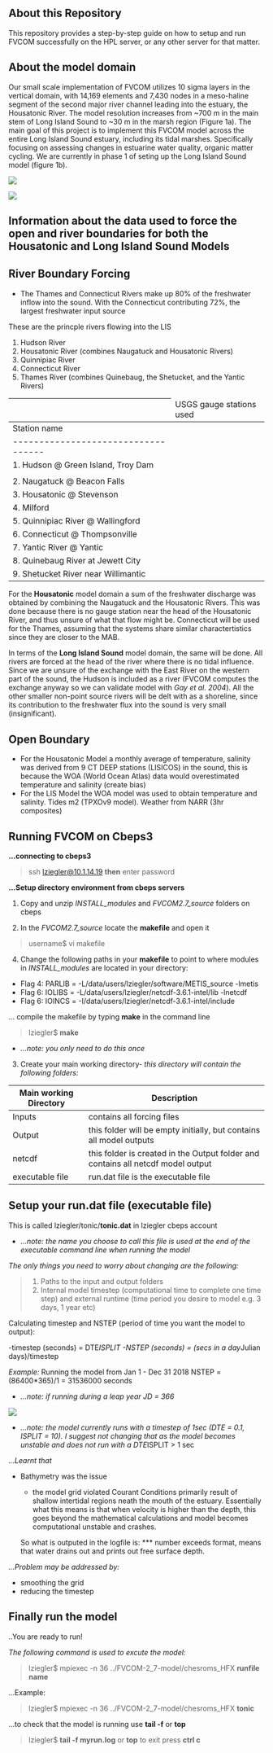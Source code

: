 ## About this Repository

This repository provides a step-by-step guide on how to setup and run FVCOM successfully on the HPL server, or any other server for that matter. 

## About the model domain
Our small scale implementation of FVCOM utilizes 10 sigma layers in the vertical domain, with 14,169 elements and 7,430 nodes in a meso-haline segment of the second major river channel leading into the estuary, the Housatonic River. The model resolution increases from ~700 m in the main stem of Long Island Sound to ~30 m in the marsh region (Figure 1a). The main goal of this project is to implement this FVCOM model across the entire Long Island Sound estuary, including its tidal marshes. Specifically focusing on assessing changes in estuarine water quality, organic matter cycling. We are currently in phase 1 of seting up the Long Island Sound model (figure 1b).

![](./../github-figures/mesh_hr.jpeg)

![](./../github-figures/lis_grid.001.jpeg)

## Information about the data used to force the open and river boundaries for both the Housatonic and Long Island Sound Models

## River Boundary Forcing

- The Thames and Connecticut Rivers make up 80% of the freshwater inflow into the sound. With the Connecticut contributing 72%,
the largest freshwater input source

These are the princple rivers flowing into the LIS

1. Hudson River 
2. Housatonic River (combines Naugatuck and Housatonic Rivers)
3. Quinnipiac River
4. Connecticut River
5. Thames River (combines Quinebaug, the Shetucket, and the Yantic Rivers)

|<td colspan=3>USGS gauge stations used           |                                                   
|--------------------------------------------------------------------------------------|
|Station name                       | Station number | variable used                   |
|-----------------------------------|----------------|---------------------------------|
|1. Hudson @ Green Island, Troy Dam | 01358000       | discharge                       |
|                                   | 01359139       | daily mean temperature 2014-2016|
|2. Naugatuck @ Beacon Falls        | 01208500       | discharge                       |
|3. Housatonic @ Stevenson          | 01205500       | discharge                       |
|4. Milford                         | 01200600       | temperature                     |
|5. Quinnipiac River @ Wallingford  | 01196500       | discharge & temperature         |
|6. Connecticut @ Thompsonville     | 01127500       | discharge & temperature         | 
|7. Yantic River @ Yantic           | 01127500       | discharge                       |
|8. Quinebaug River at Jewett City  | 01127000       | discharge                       |
|9. Shetucket River near Willimantic| 01122500       | discharge                       |

For the **Housatonic** model domain a sum of the freshwater discharge was obtained by combining the Naugatuck and the Housatonic Rivers. 
This was done because there is no gauge station near the head of the Housatonic River, and thus unsure of what that flow might be. 
Connecticut will be used for the Thames, assuming that the systems share similar charactertistics since they are closer to the MAB.

In terms of the **Long Island Sound** model domain, the same will be done. All rivers are forced at the head of the river where there is no tidal influence. Since we are unsure of the exchange with the East River on the western part of the sound, the Hudson is included as a river (FVCOM computes the exchange anyway so we can validate model with 
*Gay et al. 2004*). All the other smaller non-point source rivers will be delt with as a shoreline, since its contribution to the freshwater flux into the sound is very small (insignificant). 

## Open Boundary

- For the Housatonic Model a monthly average of temperature, salinity was derived from 9 CT DEEP stations (LISICOS) in the sound,
this is because the WOA (World Ocean Atlas) data would overestimated temperature and salinity (create bias)
- For the LIS Model the WOA model was used to obtain temperature and salinity. Tides m2 (TPXOv9 model). Weather from NARR (3hr composites)

## Running FVCOM on Cbeps3

**...connecting to cbeps3**

> ssh lziegler@10.1.14.19 **then**
> enter password

**...Setup directory environment from cbeps servers**

1. Copy and unzip *INSTALL_modules* and *FVCOM2.7_source* folders on cbeps

2. In the *FVCOM2.7_source* locate the **makefile** and open it

> username$ vi makefile

4. Change the following paths in your **makefile** to point to where modules in *INSTALL_modules* are located in your directory:

 - Flag 4: PARLIB = -L/data/users/lziegler/software/METIS_source -lmetis
 - Flag 6: IOLIBS =  -L/data/users/lziegler/netcdf-3.6.1-intel/lib  -lnetcdf
 - Flag 6: IOINCS =  -I/data/users/lziegler/netcdf-3.6.1-intel/include

... compile the makefile by typing **make** in the command line

> lziegler$ **make**

- *...note: you only need to do this once*

3. Create your main working directory- *this directory will contain the following folders:*

| Main working Directory | Description |
|------------------------|-------------|
|Inputs                  | contains all forcing files|
|Output                  | this folder will be empty initially, but contains all model outputs|
|netcdf                  | this folder is created in the Output folder and contains all netcdf model output|
|executable file         | run.dat file is the executable file|

## Setup your run.dat file (executable file)

This is called lziegler/tonic/**tonic.dat** in lziegler cbeps account
- *...note: the name you choose to call this file is used at the end of the executable command line when running the model*

*The only things you need to worry about changing are the following:*
>1. Paths to the input and output folders
>2. Internal model timestep (computational time to complete one time step) and external runtime (time period you desire to model e.g. 3 days, 1 year etc)

Calculating timestep and NSTEP (period of time you want the model to output):

-timestep (seconds) = DTE*ISPLIT 
-NSTEP (seconds) = (secs in a day*Julian days)/timestep

*Example:*
Running the model from Jan 1 - Dec 31 2018
NSTEP = (86400*365)/1
      = 31536000 seconds 
- *...note: if running during a leap year JD = 366*

![](./../github-figures/runfile1.jpeg)

- *...note: the model currently runs with a timestep of 1sec (DTE = 0.1, ISPLIT = 10). I suggest not changing that as the model becomes unstable and does not run with a DTE*ISPLIT > 1 sec

*...Learnt that*
- Bathymetry was the issue
  - the model grid violated Courant Conditions primarily result of shallow intertidal regions neath the mouth of the   estuary. Essentially what this means is that when velocity is higher than the depth, this goes beyond the mathematical calculations and model becomes computational unstable and crashes.
  
  So what is outputed in the logfile is: *** number exceeds format, means that water drains out and prints out free surface depth.

*...Problem may be addressed by:*
- smoothing the grid
- reducing the timestep


## Finally run the model

..You are ready to run!

*The following command is used to excute the model:*

> lziegler$ mpiexec -n 36 ../FVCOM-2_7-model/chesroms_HFX **runfile name**

...Example:
> lziegler$ mpiexec -n 36 ../FVCOM-2_7-model/chesroms_HFX **tonic**

...to check that the model is running use **tail -f** or **top**

  > lziegler$ **tail -f myrun.log** or **top**
  > to exit press **ctrl c**
